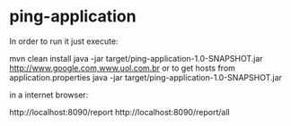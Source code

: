 # ping-application

In order to run it just execute:

mvn clean install
java -jar target/ping-application-1.0-SNAPSHOT.jar http://www.google.com,www.uol.com.br
or to get hosts from application.properties
java -jar target/ping-application-1.0-SNAPSHOT.jar

in a internet browser:

http://localhost:8090/report
http://localhost:8090/report/all